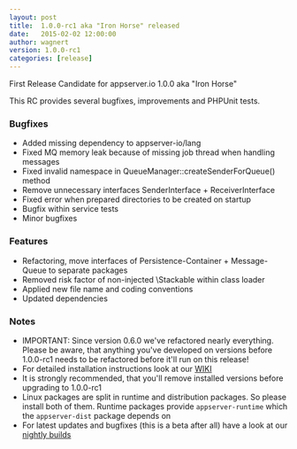 ```yaml
---
layout: post
title:  1.0.0-rc1 aka "Iron Horse" released
date:   2015-02-02 12:00:00
author: wagnert
version: 1.0.0-rc1
categories: [release]
---
```


First Release Candidate for appserver.io 1.0.0 aka "Iron Horse"

This RC provides several bugfixes, improvements and PHPUnit tests. 

### Bugfixes

* Added missing dependency to appserver-io/lang
* Fixed MQ memory leak because of missing job thread when handling messages
* Fixed invalid namespace in QueueManager::createSenderForQueue() method
* Remove unnecessary interfaces SenderInterface + ReceiverInterface
* Fixed error when prepared directories to be created on startup
* Bugfix within service tests
* Minor bugfixes

### Features

* Refactoring, move interfaces of Persistence-Container + Message-Queue to separate packages
* Removed risk factor of non-injected \Stackable within class loader
* Applied new file name and coding conventions
* Updated dependencies

### Notes
* IMPORTANT: Since version 0.6.0 we've refactored nearly everything. Please be aware, that anything you've developed on versions before 1.0.0-rc1 needs to be refactored before it'll run on this release!
* For detailed installation instructions look at our [WIKI](https://github.com/appserver-io/appserver/wiki)
* It is strongly recommended, that you'll remove installed versions before upgrading to 1.0.0-rc1
* Linux packages are split in runtime and distribution packages. So please install both of them. Runtime packages provide `appserver-runtime` which the `appserver-dist` package depends on
* For latest updates and bugfixes (this is a beta after all) have a look at our [nightly builds](http://builds.appserver.io)
